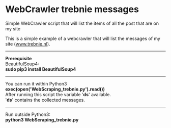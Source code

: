 # WebCrawler trebnie messages
Simple WebCrawler script that will list the items of all the post that are on my site

This is a simple example of a webcrawler that will list the messages of my site (www.trebnie.nl).
<hr>
<b>Prerequisite</b><br>
BeautifulSoup4:<br>
<b>sudo pip3 install BeautifulSoup4</b>
<hr>
You can run it within Python3<br>
<b>exec(open('WebScraping_trebnie.py').read())</b><br>
After running this script the variable '<b>ds</b>' available.<br>
'<b>ds</b>' contains the collected messages.
<hr>
Run outside Python3: <br>
<b>python3 WebScraping_trebnie.py</b>
